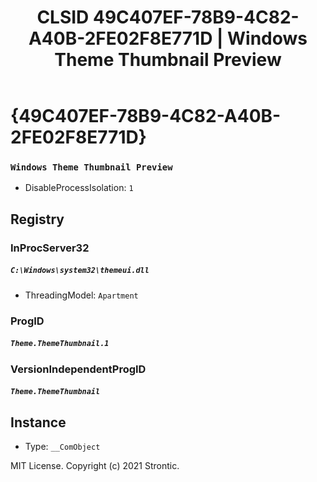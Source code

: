 ﻿---
title: "CLSID 49C407EF-78B9-4C82-A40B-2FE02F8E771D | Windows Theme Thumbnail Preview"
excerpt: What is COM-Object CLSID 49C407EF-78B9-4C82-A40B-2FE02F8E771D?
---

# {49C407EF-78B9-4C82-A40B-2FE02F8E771D}

### `Windows Theme Thumbnail Preview`
* DisableProcessIsolation: `1`

## Registry


### InProcServer32

##### `C:\Windows\system32\themeui.dll`
* ThreadingModel: `Apartment`

### ProgID

##### `Theme.ThemeThumbnail.1`

### VersionIndependentProgID

##### `Theme.ThemeThumbnail`

## Instance

* Type: `__ComObject`

MIT License. Copyright (c) 2021 Strontic.


